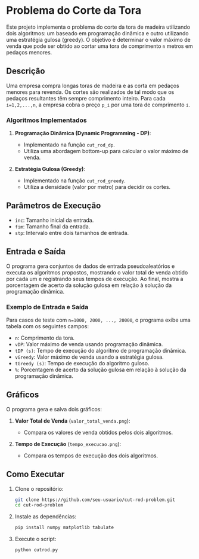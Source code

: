 # Problema do Corte da Tora

Este projeto implementa o problema do corte da tora de madeira utilizando dois algoritmos: um baseado em programação dinâmica e outro utilizando uma estratégia gulosa (greedy). O objetivo é determinar o valor máximo de venda que pode ser obtido ao cortar uma tora de comprimento `n` metros em pedaços menores.

## Descrição

Uma empresa compra longas toras de madeira e as corta em pedaços menores para revenda. Os cortes são realizados de tal modo que os pedaços resultantes têm sempre comprimento inteiro. Para cada `i=1,2,...,n`, a empresa cobra o preço `p_i` por uma tora de comprimento `i`.

### Algoritmos Implementados

1. **Programação Dinâmica (Dynamic Programming - DP)**:
   - Implementado na função `cut_rod_dp`.
   - Utiliza uma abordagem bottom-up para calcular o valor máximo de venda.

2. **Estratégia Gulosa (Greedy)**:
   - Implementado na função `cut_rod_greedy`.
   - Utiliza a densidade (valor por metro) para decidir os cortes.

## Parâmetros de Execução

- `inc`: Tamanho inicial da entrada.
- `fim`: Tamanho final da entrada.
- `stp`: Intervalo entre dois tamanhos de entrada.

## Entrada e Saída

O programa gera conjuntos de dados de entrada pseudoaleatórios e executa os algoritmos propostos, mostrando o valor total de venda obtido por cada um e registrando seus tempos de execução. Ao final, mostra a porcentagem de acerto da solução gulosa em relação à solução da programação dinâmica.

### Exemplo de Entrada e Saída

Para casos de teste com `n=1000, 2000, ..., 20000`, o programa exibe uma tabela com os seguintes campos:

- `n`: Comprimento da tora.
- `vDP`: Valor máximo de venda usando programação dinâmica.
- `tDP (s)`: Tempo de execução do algoritmo de programação dinâmica.
- `vGreedy`: Valor máximo de venda usando a estratégia gulosa.
- `tGreedy (s)`: Tempo de execução do algoritmo guloso.
- `%`: Porcentagem de acerto da solução gulosa em relação à solução da programação dinâmica.

## Gráficos

O programa gera e salva dois gráficos:

1. **Valor Total de Venda** (`valor_total_venda.png`):
   - Compara os valores de venda obtidos pelos dois algoritmos.

2. **Tempo de Execução** (`tempo_execucao.png`):
   - Compara os tempos de execução dos dois algoritmos.

## Como Executar

1. Clone o repositório:
   ```bash
   git clone https://github.com/seu-usuario/cut-rod-problem.git
   cd cut-rod-problem
   ```
2. Instale as dependências:
   ```bash
   pip install numpy matplotlib tabulate
   ```
3. Execute o script:
      ```bash
    python cutrod.py
   ```
